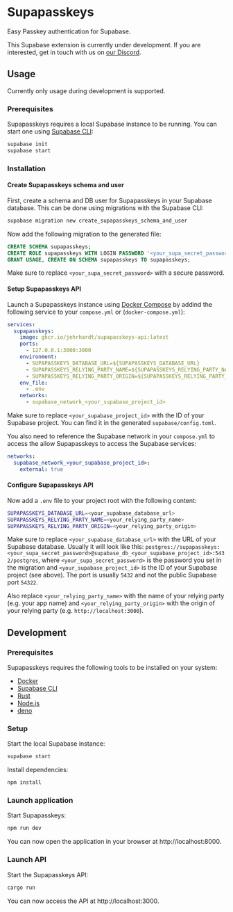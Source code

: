 # Supapasskeys

Easy Passkey authentication for Supabase.

This Supabase extension is currently under development. If you are interested,
get in touch with us on [our Discord](https://discord.gg/QaCTXq2Gxm).

## Usage

Currently only usage during development is supported.

### Prerequisites

Supapasskeys requires a local Supabase instance to be running. You can start one
using [Supabase CLI](https://supabase.com/docs/guides/cli):

```bash
supabase init
supabase start
```

### Installation

#### Create Supapasskeys schema and user

First, create a schema and DB user for Supapasskeys in your Supabase database.
This can be done using migrations with the Supabase CLI:

```bash
supabase migration new create_supapasskeys_schema_and_user
```

Now add the following migration to the generated file:

```sql
CREATE SCHEMA supapasskeys;
CREATE ROLE supapasskeys WITH LOGIN PASSWORD '<your_supa_secret_password>';
GRANT USAGE, CREATE ON SCHEMA supapasskeys TO supapasskeys;
```

Make sure to replace `<your_supa_secret_password>` with a secure password.

#### Setup Supapasskeys API

Launch a Supapasskeys instance using
[Docker Compose](https://docs.docker.com/compose/) by addind the following
service to your `compose.yml` or (`docker-compose.yml`):

```yaml
services:
  supapasskeys:
    image: ghcr.io/jehrhardt/supapasskeys-api:latest
    ports:
      - 127.0.0.1:3000:3000
    environment:
      - SUPAPASSKEYS_DATABASE_URL=${SUPAPASSKEYS_DATABASE_URL}
      - SUPAPASSKEYS_RELYING_PARTY_NAME=${SUPAPASSKEYS_RELYING_PARTY_NAME}
      - SUPAPASSKEYS_RELYING_PARTY_ORIGIN=${SUPAPASSKEYS_RELYING_PARTY_ORIGIN}
    env_file:
      - .env
    networks:
      - supabase_network_<your_supabase_project_id>
```

Make sure to replace `<your_supabase_project_id>` with the ID of your Supabase
project. You can find it in the generated `supabase/config.toml`.

You also need to reference the Supabase network in your `compose.yml` to access
the allow Supapasskeys to access the Supabase services:

```yaml
networks:
  supabase_network_<your_supabase_project_id>:
    external: true
```

#### Configure Supapasskeys API

Now add a `.env` file to your project root with the following content:

```bash
SUPAPASSKEYS_DATABASE_URL=<your_supabase_database_url>
SUPAPASSKEYS_RELYING_PARTY_NAME=<your_relying_party_name>
SUPAPASSKEYS_RELYING_PARTY_ORIGIN=<your_relying_party_origin>
```

Make sure to replace `<your_supabase_database_url>` with the URL of your
Supabase database. Usually it will look like this:
`postgres://supapasskeys:<your_supa_secret_password>@supabase_db_<your_supabase_project_id>:5432/postgres`,
where `<your_supa_secret_password>` is the password you set in the migration and
`<your_supabase_project_id>` is the ID of your Supabase project (see above). The
port is usually `5432` and not the public Supabase port `54322`.

Also replace `<your_relying_party_name>` with the name of your relying party
(e.g. your app name) and `<your_relying_party_origin>` with the origin of your
relying party (e.g. `http://localhost:3000`).

## Development

### Prerequisites

Supapasskeys requires the following tools to be installed on your system:

- [Docker](https://docs.docker.com/get-docker/)
- [Supabase CLI](https://supabase.com/docs/guides/cli)
- [Rust](https://www.rust-lang.org/tools/install)
- [Node.js](https://nodejs.org/en/download/)
- [deno](https://deno.land/manual/getting_started/installation)

### Setup

Start the local Supabase instance:

```bash
supabase start
```

Install dependencies:

```bash
npm install
```

### Launch application

Start Supapasskeys:

```bash
npm run dev
```

You can now open the application in your browser at http://localhost:8000.

### Launch API

Start the Supapasskeys API:

```bash
cargo run
```

You can now access the API at http://localhost:3000.
